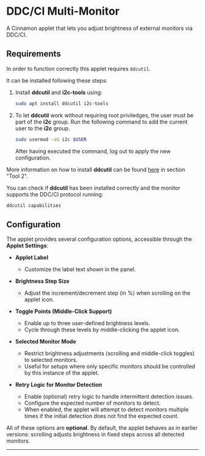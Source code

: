 # DDC/CI Multi-Monitor

A Cinnamon applet that lets you adjust brightness of external monitors via DDC/CI.

## Requirements

In order to function correctly this applet requires `ddcutil`.

It can be installed following these steps:

1. Install **ddcutil** and **i2c-tools** using:

   ```bash
   sudo apt install ddcutil i2c-tools
   ```

2. To let **ddcutil** work without requiring root priviledges, the user must be
   part of the **i2c** group. Run the following command to add the current user
   to the **i2c** group.

   ```bash
   sudo usermod -aG i2c $USER
   ```

   After having executed the command, log out to apply the new configuration.

More information on how to install **ddcutil** can be found
[here](https://askubuntu.com/questions/894465/changing-the-screen-brightness-of-the-external-screen#1181157)
in section "Tool 2".

You can check if **ddcutil** has been installed correctly and the monitor
supports the DDC/CI protocol running:

```bash
ddcutil capabilities
```

## Configuration

The applet provides several configuration options, accessible through the **Applet Settings**:

* **Applet Label**

  * Customize the label text shown in the panel.

* **Brightness Step Size**

  * Adjust the increment/decrement step (in %) when scrolling on the applet icon.

* **Toggle Points (Middle-Click Support)**

  * Enable up to three user-defined brightness levels.
  * Cycle through these levels by middle-clicking the applet icon.

* **Selected Monitor Mode**

  * Restrict brightness adjustments (scrolling and middle-click toggles) to selected monitors.
  * Useful for setups where only specific monitors should be controlled by this instance of the applet.

* **Retry Logic for Monitor Detection**

  * Enable (optional) retry logic to handle intermittent detection issues.
  * Configure the expected number of monitors to detect.
  * When enabled, the applet will attempt to detect monitors multiple times if the initial detection does not find the expected count.

All of these options are **optional**. By default, the applet behaves as in earlier versions: scrolling adjusts brightness in fixed steps across all detected monitors.

---